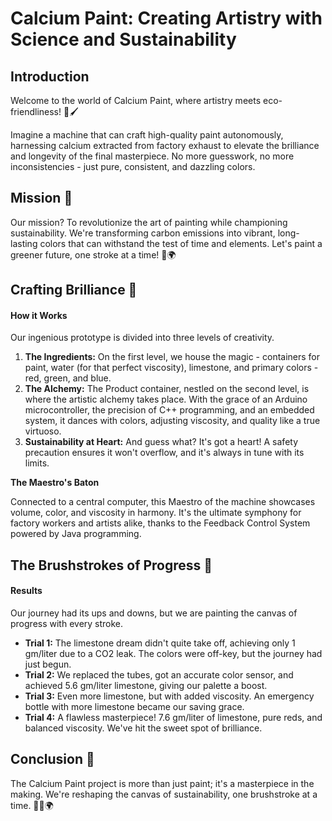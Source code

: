 <h1> Calcium Paint: Creating Artistry with Science and Sustainability</h1>

<h2>Introduction</h2>
<p>Welcome to the world of Calcium Paint, where artistry meets eco-friendliness! 🌿🖌️</p>
<p>Imagine a machine that can craft high-quality paint autonomously, harnessing calcium extracted from factory exhaust to elevate the brilliance and longevity of the final masterpiece. No more guesswork, no more inconsistencies - just pure, consistent, and dazzling colors.</p>

<h2>Mission 🌟</h2>
<p>Our mission? To revolutionize the art of painting while championing sustainability. We're transforming carbon emissions into vibrant, long-lasting colors that can withstand the test of time and elements. Let's paint a greener future, one stroke at a time! 🌈🌍</p>

<h2>Crafting Brilliance 🎨</h2>
<h4>How it Works</h4>
<p>Our ingenious prototype is divided into three levels of creativity.</p>

<ol>
    <li><strong>The Ingredients:</strong> On the first level, we house the magic - containers for paint, water (for that perfect viscosity), limestone, and primary colors - red, green, and blue.</li>
    <li><strong>The Alchemy:</strong> The Product container, nestled on the second level, is where the artistic alchemy takes place. With the grace of an Arduino microcontroller, the precision of C++ programming, and an embedded system, it dances with colors, adjusting viscosity, and quality like a true virtuoso.</li>
    <li><strong>Sustainability at Heart:</strong> And guess what? It's got a heart! A safety precaution ensures it won't overflow, and it's always in tune with its limits.</li>
</ol>

<p><strong>The Maestro's Baton</strong></p>
<p>Connected to a central computer, this Maestro of the machine showcases volume, color, and viscosity in harmony. It's the ultimate symphony for factory workers and artists alike, thanks to the Feedback Control System powered by Java programming.</p>

<h2>The Brushstrokes of Progress 🌟</h2>
<h4>Results</h4>
<p>Our journey had its ups and downs, but we are painting the canvas of progress with every stroke.</p>

<ul>
    <li><strong>Trial 1:</strong> The limestone dream didn't quite take off, achieving only 1 gm/liter due to a CO2 leak. The colors were off-key, but the journey had just begun.</li>
    <li><strong>Trial 2:</strong> We replaced the tubes, got an accurate color sensor, and achieved 5.6 gm/liter limestone, giving our palette a boost.</li>
    <li><strong>Trial 3:</strong> Even more limestone, but with added viscosity. An emergency bottle with more limestone became our saving grace.</li>
    <li><strong>Trial 4:</strong> A flawless masterpiece! 7.6 gm/liter of limestone, pure reds, and balanced viscosity. We've hit the sweet spot of brilliance.</li>
</ul>

<h2>Conclusion 🎉</h2>
<p>The Calcium Paint project is more than just paint; it's a masterpiece in the making. We're reshaping the canvas of sustainability, one brushstroke at a time. 🌟🎨🌍</p>
